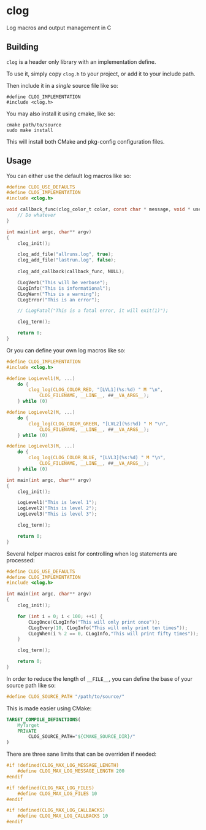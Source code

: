 
# clog

Log macros and output management in C

## Building

`clog` is a header only library with an implementation define.

To use it, simply copy `clog.h` to your project, or add it to your include path.

Then include it in a *single* source file like so:

```
#define CLOG_IMPLEMENTATION
#include <clog.h>
```

You may also install it using cmake, like so:

```
cmake path/to/source
sudo make install
```

This will install both CMake and pkg-config configuration files.

## Usage

You can either use the default log macros like so:

```c
#define CLOG_USE_DEFAULTS
#define CLOG_IMPLEMENTATION
#include <clog.h>

void callback_func(clog_color_t color, const char * message, void * userData) {
    // Do whatever
}

int main(int argc, char** argv)
{
    clog_init();

    clog_add_file("allruns.log", true);
    clog_add_file("lastrun.log", false);
    
    clog_add_callback(callback_func, NULL);

    CLogVerb("This will be verbose");
    CLogInfo("This is informational");
    CLogWarn("This is a warning");
    CLogError("This is an error");

    // CLogFatal("This is a fatal error, it will exit(1)");

    clog_term();

    return 0;
}
```

Or you can define your own log macros like so:

```c
#define CLOG_IMPLEMENTATION
#include <clog.h>

#define LogLevel1(M, ...)                                                 \
    do {                                                                  \
        clog_log(CLOG_COLOR_RED, "[LVL1](%s:%d) " M "\n",                 \
            CLOG_FILENAME, __LINE__, ##__VA_ARGS__);                      \
    } while (0)

#define LogLevel2(M, ...)                                                 \
    do {                                                                  \
        clog_log(CLOG_COLOR_GREEN, "[LVL2](%s:%d) " M "\n",               \
            CLOG_FILENAME, __LINE__, ##__VA_ARGS__);                      \
    } while (0)

#define LogLevel3(M, ...)                                                 \
    do {                                                                  \
        clog_log(CLOG_COLOR_BLUE, "[LVL3](%s:%d) " M "\n",                \
            CLOG_FILENAME, __LINE__, ##__VA_ARGS__);                      \
    } while (0)

int main(int argc, char** argv)
{
    clog_init();

    LogLevel1("This is level 1");
    LogLevel2("This is level 2");
    LogLevel3("This is level 3");

    clog_term();

    return 0;
}
```

Several helper macros exist for controlling when log statements are processed:

```c
#define CLOG_USE_DEFAULTS
#define CLOG_IMPLEMENTATION
#include <clog.h>

int main(int argc, char** argv)
{
    clog_init();

    for (int i = 0; i < 100; ++i) {
        CLogOnce(CLogInfo("This will only print once"));
        CLogEvery(10, CLogInfo("This will only print ten times"));
        CLogWhen(i % 2 == 0, CLogInfo,"This will print fifty times"));
    }

    clog_term();

    return 0;
}
```

In order to reduce the length of `__FILE__`, you can define the base of your source path like so:

```c
#define CLOG_SOURCE_PATH "/path/to/source/"
```

This is made easier using CMake:

```cmake
TARGET_COMPILE_DEFINITIONS(
    MyTarget
    PRIVATE
        CLOG_SOURCE_PATH="${CMAKE_SOURCE_DIR}/"
)
```

There are three sane limits that can be overriden if needed:

```c
#if !defined(CLOG_MAX_LOG_MESSAGE_LENGTH)
    #define CLOG_MAX_LOG_MESSAGE_LENGTH 200
#endif

#if !defined(CLOG_MAX_LOG_FILES)
    #define CLOG_MAX_LOG_FILES 10
#endif

#if !defined(CLOG_MAX_LOG_CALLBACKS)
    #define CLOG_MAX_LOG_CALLBACKS 10
#endif

```
